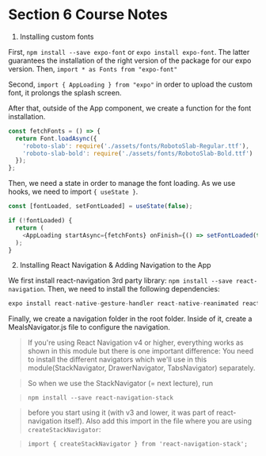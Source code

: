 # Section 6 Course Notes

1. Installing custom fonts

First, `npm install --save expo-font` or `expo install expo-font`. The latter guarantees the installation of the right version of the package for our expo version. Then,
`import * as Fonts from "expo-font"`

Second, `import { AppLoading } from "expo"` in order to upload the custom font, it prolongs the splash screen.

After that, outside of the App component, we create a function for the font installation.

```javascript
const fetchFonts = () => {
  return Font.loadAsync({
    'roboto-slab': require('./assets/fonts/RobotoSlab-Regular.ttf'),
    'roboto-slab-bold': require('./assets/fonts/RobotoSlab-Bold.ttf')
  });
};
```

Then, we need a state in order to manage the font loading. As we use hooks, we need to import `{ useState }`.

```javascript
const [fontLoaded, setFontLoaded] = useState(false);

if (!fontLoaded) {
  return (
    <AppLoading startAsync={fetchFonts} onFinish={() => setFontLoaded(true)} />
  );
}
```

2. Installing React Navigation & Adding Navigation to the App

We first install react-navigation 3rd party library: `npm install --save react-navigation`. Then, we need to install the following dependencies:

```javascript
expo install react-native-gesture-handler react-native-reanimated react-native-screens react-native-safe-area-context @react-native-community/masked-view
```

Finally, we create a navigation folder in the root folder. Inside of it, create a MealsNavigator.js file to configure the navigation.

> If you're using React Navigation v4 or higher, everything works as shown in this module but there is one important difference:
> You need to install the different navigators which we'll use in this module(StackNavigator, DrawerNavigator, TabsNavigator) separately.

> So when we use the StackNavigator (= next lecture), run

> `npm install --save react-navigation-stack`

> before you start using it (with v3 and lower, it was part of react-navigation itself).
> Also add this import in the file where you are using `createStackNavigator`:

> `import { createStackNavigator } from 'react-navigation-stack';`
